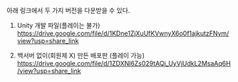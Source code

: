 아래 링크에서 두 가지 버전을 다운받을 수 있다.


1. Unity 개발 파일(플레이는 불가) https://drive.google.com/file/d/1KDne1ZjXuUfKVwnyX6o0f1ajkutzFNym/view?usp=share_link

2. 백서버 없이(회원제 X) 만든 배포판 (플레이 가능) https://drive.google.com/file/d/1ZDXNl6Zs029tAQj_UyVjUdkL2MsaAq6H/view?usp=share_link
